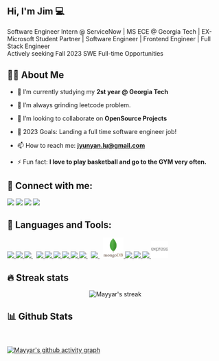 ## Hi, I'm Jim :computer: 
Software Engineer Intern @ ServiceNow | MS ECE @ Georgia Tech | EX-Microsoft Student Partner | Software Engineer | Frontend Engineer | Full Stack Engineer 
<br>
Actively seeking Fall 2023 SWE Full-time Opportunities

## 🙋‍♂️ About Me

- 🔭 I’m currently studying my **2st year @ Georgia Tech**

- 🌱 I’m always grinding leetcode problem.

- 👯 I’m looking to collaborate on **OpenSource Projects**

- 🥅 2023 Goals: Landing a full time software engineer job!

- 📫 How to reach me: **jyunyan.lu@gmail.com**

- ⚡ Fun fact: **I love to play basketball and go to the GYM very often.**

## 🔗 Connect with me:
<p align="left">

<a href = "https://www.linkedin.com/in/jyun-yan-lu/"><img src="https://img.icons8.com/fluent/48/000000/linkedin.png"/></a>
<a href = "https://www.instagram.com/__jimlu/"><img src="https://img.icons8.com/fluent/48/000000/instagram-new.png"/></a>
<a href = "https://twitter.com/"><img src="https://img.icons8.com/fluent/48/000000/twitter.png"/></a>
<a href = "https://www.youtube.com/"><img src="https://img.icons8.com/color/48/000000/youtube-play.png"/></a>

</p>

## 🚀 Languages and Tools:

<p align="left"> 
    <a href="https://www.python.org" target="_blank"> <img src="https://img.icons8.com/color/48/000000/python.png"/> </a>
    <a href="https://www.java.com" target="_blank"> <img src="https://img.icons8.com/color/48/000000/java-coffee-cup-logo.png"/> </a>
    <a style="padding-right:8px;" href="https://www.cprogramming.com/" target="_blank"> <img src="https://img.icons8.com/color/48/000000/c-programming.png"/> </a>
    <a href="https://reactjs.org/" target="_blank"> <img src="https://img.icons8.com/color/48/000000/react-native.png"/> </a>
    <a href="https://developer.mozilla.org/en-US/docs/Web/JavaScript" target="_blank"> <img src="https://img.icons8.com/color/48/000000/javascript.png"/> </a> 
    <a href="https://www.w3.org/html/" target="_blank"> <img src="https://img.icons8.com/color/48/000000/html-5.png"/> </a> 
    <a href="https://www.w3schools.com/css/" target="_blank"> <img src="https://img.icons8.com/color/48/000000/css3.png"/> </a> 
    <a href="https://getbootstrap.com" target="_blank"> <img src="https://img.icons8.com/color/48/000000/bootstrap.png"/> </a> 
    <a style="padding-right:8px;" href="https://nodejs.org" target="_blank"> <img src="https://img.icons8.com/color/48/000000/nodejs.png"/> </a> 
    <a style="padding-right:8px;" href="https://www.mysql.com/" target="_blank"> <img src="https://img.icons8.com/fluent/50/000000/mysql-logo.png"/> </a>
    <a href="https://www.mongodb.com/" target="_blank"> <img src="https://raw.githubusercontent.com/devicons/devicon/master/icons/mongodb/mongodb-original-wordmark.svg" alt="mongodb" width="48" height="48"/> </a> 
    <a href="https://firebase.google.com/" target="_blank"> <img src="https://img.icons8.com/color/48/000000/firebase.png"/> </a> 
    <a href="https://git-scm.com/" target="_blank"> <img src="https://img.icons8.com/color/48/000000/git.png"/> </a> 
    <a href="https://redux.js.org" target="_blank"> <img src="https://img.icons8.com/color/48/000000/redux.png"/> </a>
    <a href="https://expressjs.com" target="_blank"> <img src="https://raw.githubusercontent.com/devicons/devicon/master/icons/express/express-original-wordmark.svg" alt="express" width="40" height="40"/> </a>
</p>

## 🔥 Streak stats

<!-- GitHub Readme Streak Stats - https://github.com/DenverCoder1/github-readme-streak-stats -->
<p align="center">
        <img title="🔥 Get streak stats for your profile at git.io/streak-stats" alt="Mayyar's streak" src="https://github-readme-streak-stats.herokuapp.com/?user=mayyar&theme=black-ice&hide_border=true&stroke=0000&background=060A0CD0"/>
    
</p>

## 📊 Github Stats

<br/>

[![Mayyar's github activity graph](https://activity-graph.herokuapp.com/graph?username=mayyar&theme=react-dark)](https://github.com/ashutosh00710/github-readme-activity-graph)
